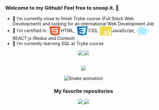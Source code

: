 ### Welcome to my Github! Feel free to snoop it. 🦝 

- 🔭 I’m currently close to finish Trybe course (Full Stack Web Development) and looking for an international Web Development Job
- 📕 I'm certified in: <img align="center" alt="Thiago-HTML" height="30" width="40" src="https://raw.githubusercontent.com/devicons/devicon/master/icons/html5/html5-original.svg">HTML, <img align="center" alt="Thiago-CSS" height="30" width="40" src="https://raw.githubusercontent.com/devicons/devicon/master/icons/css3/css3-original.svg">CSS, <img align="center" alt="Thiago-Js" height="30" width="40" src="https://raw.githubusercontent.com/devicons/devicon/master/icons/javascript/javascript-plain.svg">JavaScript, <img align="center" alt="Thiago-React" height="30" width="40" src="https://raw.githubusercontent.com/devicons/devicon/master/icons/react/react-original.svg">REACT js (Redux and Context)
- 📖 I’m currently learning SQL at Trybe course

<div align="center">
  <a href="https://github.com/thiagoacmonteiro">
  <img height="165em" src="https://github-readme-stats.vercel.app/api?username=thiagoacmonteiro&show_icons=true&theme=merko&include_all_commits=true&count_private=true"/>
  <img height="165em" src="https://github-readme-stats.vercel.app/api/top-langs/?username=thiagoacmonteiro&layout=compact&langs_count=7&theme=merko"/>
  
  ##
 
<div> 
  <a href="https://www.linkedin.com/in/thiagoacmonteiro/" target="_blank"><img src="https://img.shields.io/badge/-LinkedIn-%230077B5?style=for-the-badge&logo=linkedin&logoColor=white" target="_blank"></a> 
 
  ![Snake animation](https://github.com/thiagoacmonteiro/thiagoacmonteiro/blob/output/github-contribution-grid-snake.svg)
 
</div>

### My favorite repositories
<a href="https://github.com/thiagoacmonteiro/cryptocurr"><img height="150em" src="https://github-readme-stats.vercel.app/api/pin/?username=thiagoacmonteiro&repo=cryptocurr&theme=merko"/>
<a href="https://github.com/thiagoacmonteiro/aluracord-matrix"><img height="150em" src="https://github-readme-stats.vercel.app/api/pin/?username=thiagoacmonteiro&repo=aluracord-matrix&theme=merko"/>
